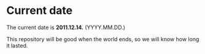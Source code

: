 # Current date

The current date is **2011.12.14.** (YYYY.MM.DD.)

This repository will be good when the world ends, so we will know how long it lasted.